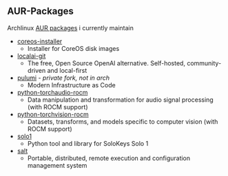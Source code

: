 ## AUR-Packages

Archlinux [AUR packages](https://aur.archlinux.org/) i currently maintain

- [coreos-installer](coreos-installer)
    - Installer for CoreOS disk images
- [localai-git](localai-git)
    - The free, Open Source OpenAI alternative. Self-hosted, community-driven and local-first
- [pulumi](pulumi) - *private fork, not in arch*
    - Modern Infrastructure as Code
- [python-torchaudio-rocm](python-torchaudio-rocm)
    - Data manipulation and transformation for audio signal processing (with ROCM support)
- [python-torchvision-rocm](python-torchvision-rocm)
    - Datasets, transforms, and models specific to computer vision (with ROCM support)
- [solo1](solo1)
    - Python tool and library for SoloKeys Solo 1
- [salt](salt)
    - Portable, distributed, remote execution and configuration management system
